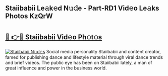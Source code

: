 ## Staiibabii Le𝚊k𝚎d N𝚞𝚍e - Part-RD1 Vid𝚎o Le𝚊ks Photos KzQrW

# <h2><a href="http://fbd06ex.evod.top/?m=Staiibabii">🔗 👉🔴 Staiibabii Vid𝚎o Ph𝚘t𝚘s</a></h2>

[![Staiibabii N𝚞d𝚎s](https://i.imgur.com/8V9OHl7.gif)](http://fbd06ex.evod.top/?m=Staiibabii)
Social media personality Staiibabii and content creator, famed for publishing dance and lifestyle material through viral dance trends and brief videos. The public eye has been on Staiibabii lately, a man of great influence and power in the business world. 
